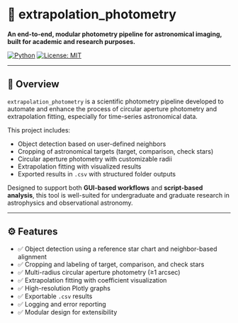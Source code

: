 # 🔭 extrapolation_photometry

**An end-to-end, modular photometry pipeline for astronomical imaging, built for academic and research purposes.**

[![Python](https://img.shields.io/badge/Python-3.8+-blue.svg)](https://www.python.org/)
[![License: MIT](https://img.shields.io/badge/License-MIT-yellow.svg)](./LICENSE)

---

## 🌌 Overview

`extrapolation_photometry` is a scientific photometry pipeline developed to automate and enhance the process of circular aperture photometry and extrapolation fitting, especially for time-series astronomical data.

This project includes:
- Object detection based on user-defined neighbors
- Cropping of astronomical targets (target, comparison, check stars)
- Circular aperture photometry with customizable radii
- Extrapolation fitting with visualized results
- Exported results in `.csv` with structured folder outputs

Designed to support both **GUI-based workflows** and **script-based analysis**, this tool is well-suited for undergraduate and graduate research in astrophysics and observational astronomy.

---
## ⚙️ Features

- ✅ Object detection using a reference star chart and neighbor-based alignment  
- ✅ Cropping and labeling of target, comparison, and check stars  
- ✅ Multi-radius circular aperture photometry (≥1 arcsec)  
- ✅ Extrapolation fitting with coefficient visualization  
- ✅ High-resolution Plotly graphs  
- ✅ Exportable `.csv` results  
- ✅ Logging and error reporting  
- ✅ Modular design for extensibility


